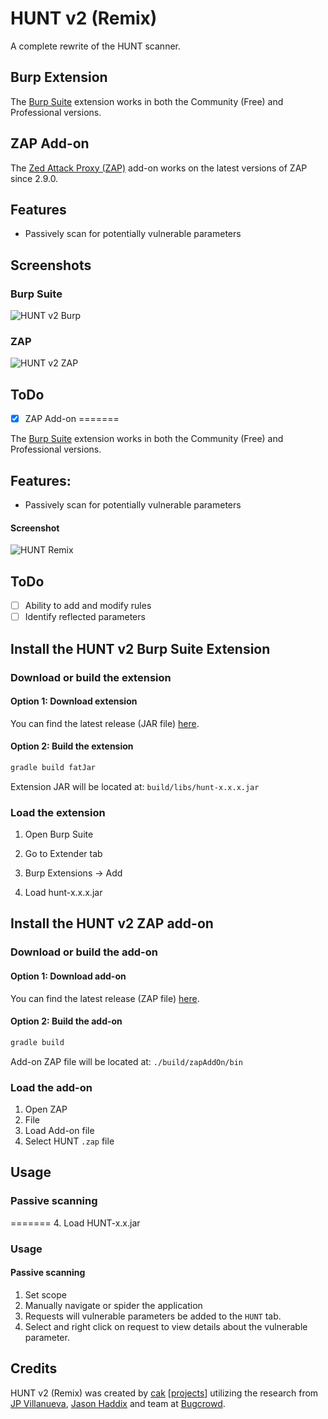 # HUNT v2 (Remix)

A complete rewrite of the HUNT scanner.

## Burp Extension

The [Burp Suite](https://portswigger.net/burp) extension works in both the Community (Free) and Professional versions.

## ZAP Add-on

The [Zed Attack Proxy (ZAP)](https://www.zaproxy.org) add-on works on the latest versions of ZAP since 2.9.0.

## Features

- Passively scan for potentially vulnerable parameters

## Screenshots

### Burp Suite

![HUNT v2 Burp](/Remix/images/huntrmxburp.png)

### ZAP

![HUNT v2 ZAP](/Remix/images/huntrmxzap.png)

## ToDo

- [x] ZAP Add-on
=======

The [Burp Suite](https://portswigger.net/burp) extension works in both the Community (Free) and Professional versions.

## Features:

- Passively scan for potentially vulnerable parameters

#### Screenshot

![HUNT Remix](/Remix/images/huntrmxburp.png)

## ToDo

- [ ] Ability to add and modify rules
- [ ] Identify reflected parameters

## Install the HUNT v2 Burp Suite Extension

### Download or build the extension

#### Option 1: Download extension

You can find the latest release (JAR file) [here](https://github.com/bugcrowd/HUNT/releases).

#### Option 2: Build the extension

```sh
gradle build fatJar
```

Extension JAR will be located at: `build/libs/hunt-x.x.x.jar`

### Load the extension

1. Open Burp Suite
2. Go to Extender tab
3. Burp Extensions -> Add

4. Load hunt-x.x.x.jar

## Install the HUNT v2 ZAP add-on

### Download or build the add-on

#### Option 1: Download add-on

You can find the latest release (ZAP file) [here](https://github.com/bugcrowd/HUNT/releases).

#### Option 2: Build the add-on

```sh
gradle build
```

Add-on ZAP file will be located at: `./build/zapAddOn/bin`

### Load the add-on

1. Open ZAP
2. File
3. Load Add-on file
4. Select HUNT `.zap` file

## Usage

### Passive scanning

=======
4. Load HUNT-x.x.jar

### Usage

#### Passive scanning

1. Set scope
2. Manually navigate or spider the application
3. Requests will vulnerable parameters be added to the `HUNT` tab.
4. Select and right click on request to view details about the vulnerable parameter.

## Credits


HUNT v2 (Remix) was created by [cak](https://github.com/cak) [[projects](https://derail.io)] utilizing the research from [JP Villanueva](https://github.com/swagnetow), [Jason Haddix](https://github.com/jhaddix) and team at [Bugcrowd](https://www.bugcrowd.com).